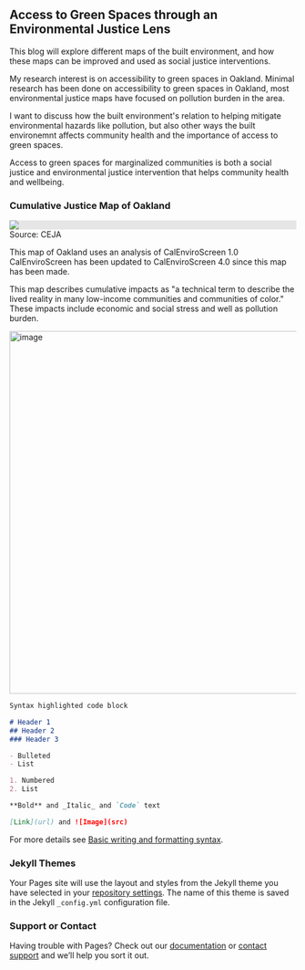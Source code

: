 ## Access to Green Spaces through an Environmental Justice Lens

This blog will explore different maps of the built environment, and how these maps can be improved and used as social justice interventions.

My research interest is on accessibility to green spaces in Oakland. Minimal research has been done on accessibility to green spaces in Oakland, most environmental justice maps have focused on pollution burden in the area. 

I want to discuss how the built environment's relation to helping mitigate environmental hazards like pollution, but also other ways the built environemnt affects community health and the importance of access to green spaces.

Access to green spaces for marginalized communities is both a social justice and environmental justice intervention that helps community health and wellbeing.

### Cumulative Justice Map of Oakland

<img style="display: block;-webkit-user-select: none;margin: auto;background-color: hsl(0, 0%, 90%);transition: background-color 300ms;" src="https://caleja.org/wp-content/uploads/2012/09/Oakland-CI-map.jpg">
Source: CEJA

This map of Oakland uses an analysis of CalEnviroScreen 1.0
CalEnviroScreen has been updated to CalEnviroScreen 4.0 since this map has been made.

This map describes cumulative impacts as "a technical term to describe the lived reality in many low-income communities and communities of color." These impacts include economic and social stress and well as pollution burden.

<img width="960" height="636" alt="image" src="EJSM-statewide-CI-maps-IMPROVED_files/Image_001.png">

```markdown
Syntax highlighted code block

# Header 1
## Header 2
### Header 3

- Bulleted
- List

1. Numbered
2. List

**Bold** and _Italic_ and `Code` text

[Link](url) and ![Image](src)
```

For more details see [Basic writing and formatting syntax](https://docs.github.com/en/github/writing-on-github/getting-started-with-writing-and-formatting-on-github/basic-writing-and-formatting-syntax).

### Jekyll Themes

Your Pages site will use the layout and styles from the Jekyll theme you have selected in your [repository settings](https://github.com/eligarcia1/EJ-Blog/settings/pages). The name of this theme is saved in the Jekyll `_config.yml` configuration file.

### Support or Contact

Having trouble with Pages? Check out our [documentation](https://docs.github.com/categories/github-pages-basics/) or [contact support](https://support.github.com/contact) and we’ll help you sort it out.
